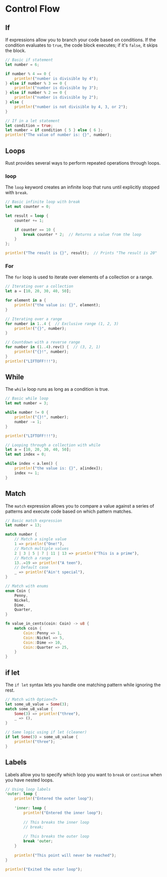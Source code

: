 # Control Flow

## If
If expressions allow you to branch your code based on conditions. If the condition evaluates to `true`, the code block executes; if it's `false`, it skips the block.

```rust
// Basic if statement
let number = 6;

if number % 4 == 0 {
    println!("number is divisible by 4");
} else if number % 3 == 0 {
    println!("number is divisible by 3");
} else if number % 2 == 0 {
    println!("number is divisible by 2");
} else {
    println!("number is not divisible by 4, 3, or 2");
}

// If in a let statement
let condition = true;
let number = if condition { 5 } else { 6 };
println!("The value of number is: {}", number);
```

## Loops
Rust provides several ways to perform repeated operations through loops.

### loop
The `loop` keyword creates an infinite loop that runs until explicitly stopped with `break`.

```rust
// Basic infinite loop with break
let mut counter = 0;

let result = loop {
    counter += 1;

    if counter == 10 {
        break counter * 2;  // Returns a value from the loop
    }
};

println!("The result is {}", result);  // Prints "The result is 20"
```

### For
The `for` loop is used to iterate over elements of a collection or a range.

```rust
// Iterating over a collection
let a = [10, 20, 30, 40, 50];

for element in a {
    println!("the value is: {}", element);
}

// Iterating over a range
for number in 1..4 {  // Exclusive range (1, 2, 3)
    println!("{}", number);
}

// Countdown with a reverse range
for number in (1..4).rev() {  // (3, 2, 1)
    println!("{}!", number);
}
println!("LIFTOFF!!!");
```

## While
The `while` loop runs as long as a condition is true.

```rust
// Basic while loop
let mut number = 3;

while number != 0 {
    println!("{}!", number);
    number -= 1;
}

println!("LIFTOFF!!!");

// Looping through a collection with while
let a = [10, 20, 30, 40, 50];
let mut index = 0;

while index < a.len() {
    println!("the value is: {}", a[index]);
    index += 1;
}
```

## Match
The `match` expression allows you to compare a value against a series of patterns and execute code based on which pattern matches.

```rust
// Basic match expression
let number = 13;

match number {
    // Match a single value
    1 => println!("One!"),
    // Match multiple values
    2 | 3 | 5 | 7 | 11 | 13 => println!("This is a prime"),
    // Match a range
    13..=19 => println!("A teen"),
    // Default case
    _ => println!("Ain't special"),
}

// Match with enums
enum Coin {
    Penny,
    Nickel,
    Dime,
    Quarter,
}

fn value_in_cents(coin: Coin) -> u8 {
    match coin {
        Coin::Penny => 1,
        Coin::Nickel => 5,
        Coin::Dime => 10,
        Coin::Quarter => 25,
    }
}
```

## if let
The `if let` syntax lets you handle one matching pattern while ignoring the rest.

```rust
// Match with Option<T>
let some_u8_value = Some(3);
match some_u8_value {
    Some(3) => println!("three"),
    _ => (),
}

// Same logic using if let (cleaner)
if let Some(3) = some_u8_value {
    println!("three");
}
```

## Labels
Labels allow you to specify which loop you want to `break` or `continue` when you have nested loops.

```rust
// Using loop labels
'outer: loop {
    println!("Entered the outer loop");
    
    'inner: loop {
        println!("Entered the inner loop");
        
        // This breaks the inner loop
        // break;
        
        // This breaks the outer loop
        break 'outer;
    }
    
    println!("This point will never be reached");
}

println!("Exited the outer loop");
```
